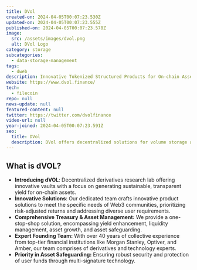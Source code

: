 ```yaml
---
title: DVol
created-on: 2024-04-05T00:07:23.530Z
updated-on: 2024-04-05T00:07:23.555Z
published-on: 2024-04-05T00:07:23.578Z
image:
  src: /assets/images/dvol.png
  alt: DVol Logo
category: storage
subcategories:
  - data-storage-management
tags:
  - dweb
description: Innovative Tokenized Structured Products for On-chain Assets
website: https://www.dvol.finance/
tech:
  - filecoin
repo: null
news-update: null
featured-content: null
twitter: https://twitter.com/dvolfinance
video-url: null
year-joined: 2024-04-05T00:07:23.591Z
seo:
  title: DVol
  description: DVol offers decentralized solutions for volume storage and data management.
---
```


## What is dVOL?

- **Introducing dVOL**: Decentralized derivatives research lab offering innovative vaults with a focus on generating sustainable, transparent yield for on-chain assets.
- **Innovative Solutions**: Our dedicated team crafts innovative product solutions to meet the specific needs of Web3 communities, prioritizing risk-adjusted returns and addressing diverse user requirements.
- **Comprehensive Treasury & Asset Management:** We provide a one-stop-shop solution, encompassing yield enhancement, liquidity management, asset growth, and asset safeguarding.
- **Expert Founding Team:** With over 40 years of collective experience from top-tier financial institutions like Morgan Stanley, Optiver, and Amber, our team comprises of derivatives and technology experts.
- **Priority in Asset Safeguarding:** Ensuring robust security and protection of user funds through multi-signature technology.
